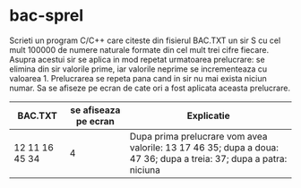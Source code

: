 # bac-sprel
Scrieti un program C/C++ care citeste din fisierul BAC.TXT un sir S cu cel mult 100000 de numere naturale formate din cel mult trei cifre fiecare. Asupra acestui sir se aplica in mod repetat urmatoarea prelucrare: se elimina din sir valorile prime, iar valorile neprime se incrementeaza cu valoarea 1. Prelucrarea se repeta pana cand in sir nu mai exista niciun numar. Sa se afiseze pe ecran de cate ori a fost aplicata aceasta prelucrare.

| BAC.TXT        | se afiseaza pe ecran | Explicatie                                                                                                        |
|----------------|----------------------|-------------------------------------------------------------------------------------------------------------------|
| 12 11 16 45 34 | 4                    | Dupa prima prelucrare vom avea valorile: 13 17 46 35; dupa a doua: 47 36; dupa a treia: 37; dupa a patra: niciuna |
